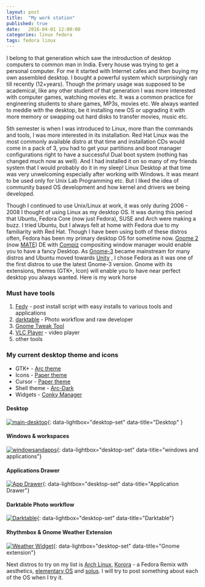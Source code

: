 ```yaml
---
layout: post
title:  "My work station"
published: true
date:   2016-04-01 12:00:00
categories: linux fedora
tags: fedora linux
---
```

I belong to that generation which saw the introduction of desktop computers to common man in India. Every house was trying to get a personal computer. For me it started with Internet cafes and then buying my own assembled desktop. I bought a powerful system which surprisingly  ran till recently (12+years). Though the primary usage was supposed to be academical, like any other student of that generation I was more interested with computer games, watching movies etc. It was a common practice for engineering students to share games, MP3s, movies etc. We always wanted to meddle with the desktop, be it installing new OS or upgrading it with more memory or swapping out hard disks to transfer movies, music etc.

 5th semester is when I was introduced to Linux, more than the commands and tools, I was more interested in its installation. Red Hat Linux was the most commonly available distro at that time and installation CDs would come in a pack of 3, you had to get your partitions and boot manager configurations right to have a successful Dual boot system (nothing has changed much now as well). And I had installed it on so many of my friends system that I would probably do it in my sleep! Linux Desktop at that time was very unwelcoming especially after working with Windows. It was meant to be used only for Unix Lab Programming etc. But I liked the idea of community based OS development and how kernel and drivers we being developed.

 Though I continued to use Unix/Linux at work, it was only during 2006 - 2008 I thought of using Linux as my desktop OS. It was during this period that Ubuntu, Fedora Core (now just Fedora), SUSE and Arch were making a buzz. I tried Ubuntu, but I always felt at home with Fedora due to my familiarity with Red Hat. Though I have been using both of these distros often, Fedora has been my primary desktop OS for sometime now. [Gnome 2](https://en.wikipedia.org/wiki/GNOME#GNOME_2) (now [MATE](https://en.wikipedia.org/wiki/MATE_%28software%29)) DE with [Compiz](http://www.compiz.org/)  compositing window manager would enable you to have a fancy Desktop. As [Gnome-3](https://www.gnome.org/gnome-3/) became mainstream for many distros and Ubuntu moved towards [Unity](https://unity.ubuntu.com/) , I chose Fedora as it was one of the first distros to use the latest Gnome-3 version. Gnome with its extensions, themes (GTK+, Icon) will enable you to have near perfect desktop you always wanted. Here is my work horse

### Must have tools
 1. [Fedy](http://folkswithhats.org/) - post install script with easy installs to various tools and applications
 2. [darktable](http://www.darktable.org/) - Photo workflow and raw developer
 3. [Gnome Tweak Tool](https://wiki.gnome.org/action/show/Apps/GnomeTweakTool?action=show&redirect=GnomeTweakTool)
 4. [VLC Player](http://www.videolan.org/vlc/index.html) - video player
 5. other tools

### My current desktop theme and icons
 * GTK+ - [Arc theme](https://github.com/horst3180/arc-theme)
 * Icons - [Paper theme](https://snwh.org/paper)
 * Cursor - [Paper theme](https://snwh.org/paper)
 * Shell theme - [Arc-Dark](https://github.com/horst3180/arc-theme#arc-dark)
 * Widgets - [Conky Manager](http://www.teejeetech.in/p/conky-manager.html)

#### Desktop
[![main-desktop]({{site.url}}/assets/img/ws/7.png)]({{site.url}}/assets/img/ws/7.png){: data-lightbox="desktop-set" data-title="Desktop" }

#### Windows & workspaces
[![windowsandapps]({{site.url}}/assets/img/ws/1.png)]({{site.url}}/assets/img/ws/1.png){: data-lightbox="desktop-set" data-title="windows and applications"}

#### Applications Drawer
[![App Drawer]({{site.url}}/assets/img/ws/2.png)]({{site.url}}/assets/img/ws/2.png){: data-lightbox="desktop-set" data-title="Application Drawer"}

#### Darktable Photo workflow
[![Darktable]({{site.url}}/assets/img/ws/6.png)]({{site.url}}/assets/img/ws/6.png){: data-lightbox="desktop-set" data-title="Darktable"}

#### Rhythmbox & Gnome Weather Extension
[![Weather Widget]({{site.url}}/assets/img/ws/3.png)]({{site.url}}/assets/img/ws/3.png){: data-lightbox="desktop-set" data-title="Gnome extension"}

Next distros to try on my list is [Arch Linux](https://www.archlinux.org/), [Korora](https://kororaproject.org/) - a Fedora Remix with aesthetics, [elementary OS](https://elementary.io/) and [solus](https://solus-project.com/). I will try to post something about each of the OS when I try it.    
